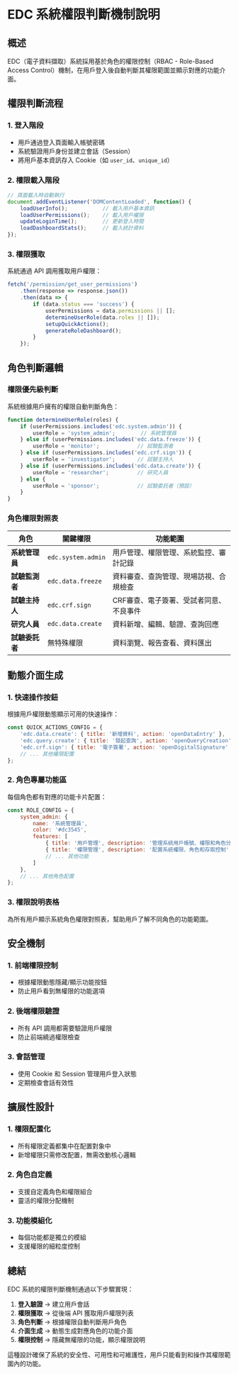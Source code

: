 # EDC 系統權限判斷機制說明

## 概述

EDC（電子資料擷取）系統採用基於角色的權限控制（RBAC - Role-Based Access Control）機制，在用戶登入後自動判斷其權限範圍並顯示對應的功能介面。

## 權限判斷流程

### 1. 登入階段
- 用戶通過登入頁面輸入帳號密碼
- 系統驗證用戶身份並建立會話（Session）
- 將用戶基本資訊存入 Cookie（如 `user_id`、`unique_id`）

### 2. 權限載入階段
```javascript
// 頁面載入時自動執行
document.addEventListener('DOMContentLoaded', function() {
    loadUserInfo();           // 載入用戶基本資訊
    loadUserPermissions();    // 載入用戶權限
    updateLoginTime();        // 更新登入時間
    loadDashboardStats();     // 載入統計資料
});
```

### 3. 權限獲取
系統通過 API 調用獲取用戶權限：
```javascript
fetch('/permission/get_user_permissions')
    .then(response => response.json())
    .then(data => {
        if (data.status === 'success') {
            userPermissions = data.permissions || [];
            determineUserRole(data.roles || []);
            setupQuickActions();
            generateRoleDashboard();
        }
    });
```

## 角色判斷邏輯

### 權限優先級判斷
系統根據用戶擁有的權限自動判斷角色：

```javascript
function determineUserRole(roles) {
    if (userPermissions.includes('edc.system.admin')) {
        userRole = 'system_admin';        // 系統管理員
    } else if (userPermissions.includes('edc.data.freeze')) {
        userRole = 'monitor';            // 試驗監測者
    } else if (userPermissions.includes('edc.crf.sign')) {
        userRole = 'investigator';       // 試驗主持人
    } else if (userPermissions.includes('edc.data.create')) {
        userRole = 'researcher';         // 研究人員
    } else {
        userRole = 'sponsor';            // 試驗委託者（預設）
    }
}
```

### 角色權限對照表

| 角色 | 關鍵權限 | 功能範圍 |
|------|----------|----------|
| **系統管理員** | `edc.system.admin` | 用戶管理、權限管理、系統監控、審計記錄 |
| **試驗監測者** | `edc.data.freeze` | 資料審查、查詢管理、現場訪視、合規檢查 |
| **試驗主持人** | `edc.crf.sign` | CRF審查、電子簽署、受試者同意、不良事件 |
| **研究人員** | `edc.data.create` | 資料新增、編輯、驗證、查詢回應 |
| **試驗委託者** | 無特殊權限 | 資料瀏覽、報告查看、資料匯出 |

## 動態介面生成

### 1. 快速操作按鈕
根據用戶權限動態顯示可用的快速操作：
```javascript
const QUICK_ACTIONS_CONFIG = {
    'edc.data.create': { title: '新增資料', action: 'openDataEntry' },
    'edc.query.create': { title: '發起查詢', action: 'openQueryCreation' },
    'edc.crf.sign': { title: '電子簽署', action: 'openDigitalSignature' },
    // ... 其他權限配置
};
```

### 2. 角色專屬功能區
每個角色都有對應的功能卡片配置：
```javascript
const ROLE_CONFIG = {
    system_admin: {
        name: '系統管理員',
        color: '#dc3545',
        features: [
            { title: '用戶管理', description: '管理系統用戶帳號、權限和角色分配' },
            { title: '權限管理', description: '配置系統權限、角色和存取控制' },
            // ... 其他功能
        ]
    },
    // ... 其他角色配置
};
```

### 3. 權限說明表格
為所有用戶顯示系統角色權限對照表，幫助用戶了解不同角色的功能範圍。

## 安全機制

### 1. 前端權限控制
- 根據權限動態隱藏/顯示功能按鈕
- 防止用戶看到無權限的功能選項

### 2. 後端權限驗證
- 所有 API 調用都需要驗證用戶權限
- 防止前端繞過權限檢查

### 3. 會話管理
- 使用 Cookie 和 Session 管理用戶登入狀態
- 定期檢查會話有效性

## 擴展性設計

### 1. 權限配置化
- 所有權限定義都集中在配置對象中
- 新增權限只需修改配置，無需改動核心邏輯

### 2. 角色自定義
- 支援自定義角色和權限組合
- 靈活的權限分配機制

### 3. 功能模組化
- 每個功能都是獨立的模組
- 支援權限的細粒度控制

## 總結

EDC 系統的權限判斷機制通過以下步驟實現：

1. **登入驗證** → 建立用戶會話
2. **權限獲取** → 從後端 API 獲取用戶權限列表
3. **角色判斷** → 根據權限自動判斷用戶角色
4. **介面生成** → 動態生成對應角色的功能介面
5. **權限控制** → 隱藏無權限的功能，顯示權限說明

這種設計確保了系統的安全性、可用性和可維護性，用戶只能看到和操作其權限範圍內的功能。
